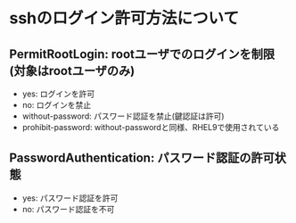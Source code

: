 # sshのログイン許可方法について

## PermitRootLogin: rootユーザでのログインを制限(対象はrootユーザのみ)

- yes: ログインを許可
- no: ログインを禁止
- without-password: パスワード認証を禁止(鍵認証は許可)
- prohibit-password: without-passwordと同様、RHEL9で使用されている

## PasswordAuthentication: パスワード認証の許可状態

- yes: パスワード認証を許可
- no: パスワード認証を不可
